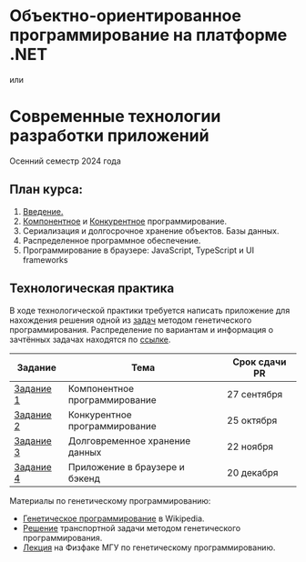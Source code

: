 # Объектно-ориентированное программирование на платформе .NET
или
# Cовременные технологии разработки приложений
Осенний семестр 2024 года

## План курса:
1. [Введение.](Intro.md)
2. [Компонентное](Component.md) и [Конкурентное](Concurrent.md) программирование.
3. Сериализация и долгосрочное хранение объектов. Базы данных.
4. Распределенное программное обеспечение.
5. Программирование в браузере: JavaScript, TypeScript и UI frameworks

## Технологическая практика

В ходе технологической практики требуется написать приложение для нахождения решения одной из [задач](Problems.md) методом генетического программирования. Распределение по вариантам и информация о зачтённых задачах находятся по [cсылке](Students.md).

| Задание | Тема | Срок сдачи PR |
|-|-|-|
| [Задание 1](Task1.md) | Компонентное программирование | 27 сентября | 
| [Задание 2](Task2.md) | Конкурентное программирование | 25 октября |
| [Задание 3](Task3.md) | Долговременное хранение данных | 22 ноября |
| [Задание 4](Task4.md) | Приложение в браузере и бэкенд | 20 декабря | 

Материалы по генетическому программированию:
* [Генетическое программирование](https://ru.wikipedia.org/wiki/%D0%93%D0%B5%D0%BD%D0%B5%D1%82%D0%B8%D1%87%D0%B5%D1%81%D0%BA%D0%B8%D0%B9_%D0%B0%D0%BB%D0%B3%D0%BE%D1%80%D0%B8%D1%82%D0%BC) в Wikipedia.
* [Решение](https://habr.com/ru/articles/191596/) транспортной задачи методом генетического программирования.
* [Лекция](https://teach-in.ru/lecture/2023-05-02-Dolenko) на Физфаке МГУ по генетическому программированию.